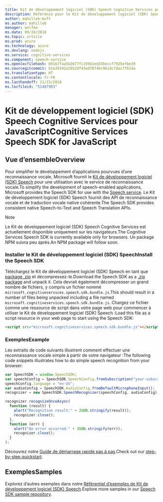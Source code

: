 ```yaml
---
title: Kit de développement logiciel (SDK) Speech Cognitive Services pour JavaScript
description: Référence pour le Kit de développement logiciel (SDK) Speech Cognitive Services pour JavaScript
author: mahilleb-msft
ms.author: mahilleb
manager: wolfma
ms.date: 09/24/2018
ms.topic: article
ms.prod: azure
ms.technology: azure
ms.devlang: nodejs
ms.service: cognitive-services
ms.component: speech-service
ms.openlocfilehash: 69167faa5b2677fc15561ed33beccf7925efbe39
ms.sourcegitcommit: b1e29342a19524f43ed70f4bc961dcfdacffb14a
ms.translationtype: HT
ms.contentlocale: fr-FR
ms.lasthandoff: 11/15/2018
ms.locfileid: "51487903"
---
```

# <a name="cognitive-services-speech-sdk-for-javascript"></a><span data-ttu-id="32589-103">Kit de développement logiciel (SDK) Speech Cognitive Services pour JavaScript</span><span class="sxs-lookup"><span data-stu-id="32589-103">Cognitive Services Speech SDK for JavaScript</span></span>

## <a name="overview"></a><span data-ttu-id="32589-104">Vue d’ensemble</span><span class="sxs-lookup"><span data-stu-id="32589-104">Overview</span></span>

<span data-ttu-id="32589-105">Pour simplifier le développement d’applications pourvues d’une reconnaissance vocale, Microsoft fournit le [Kit de développement logiciel (SDK) Speech](https://aka.ms/csspeech) pour une utilisation avec le service de reconnaissance vocale.</span><span class="sxs-lookup"><span data-stu-id="32589-105">To simplify the development of speech-enabled applications, Microsoft provides the Speech SDK for use with the [Speech service](https://aka.ms/csspeech).</span></span>
<span data-ttu-id="32589-106">Le Kit de développement logiciel (SDK) Speech fournit des API de reconnaissance vocale et de traduction vocale native cohérente.</span><span class="sxs-lookup"><span data-stu-id="32589-106">The Speech SDK provides consistent native Speech-to-Text and Speech Translation APIs.</span></span>

> [!NOTE]
> <span data-ttu-id="32589-107">Le Kit de développement logiciel (SDK) Speech Cognitive Services est actuellement disponible uniquement sur les navigateurs.</span><span class="sxs-lookup"><span data-stu-id="32589-107">The Cognitive Services Speech SDK is currently available only for browsers.</span></span>
> <span data-ttu-id="32589-108">Un package NPM suivra peu après.</span><span class="sxs-lookup"><span data-stu-id="32589-108">An NPM package will follow soon.</span></span>

### <a name="install-the-speech-sdk"></a><span data-ttu-id="32589-109">Installer le Kit de développement logiciel (SDK) Speech</span><span class="sxs-lookup"><span data-stu-id="32589-109">Install the Speech SDK</span></span>

<span data-ttu-id="32589-110">Téléchargez le Kit de développement logiciel (SDK) Speech en tant que [package .zip](https://aka.ms/csspeech/jsbrowserpackage) et décompressez-le.</span><span class="sxs-lookup"><span data-stu-id="32589-110">Download the Speech SDK as a [.zip package](https://aka.ms/csspeech/jsbrowserpackage) and unpack it.</span></span>
<span data-ttu-id="32589-111">Cela devrait également décompresser un grand nombre de fichiers, y compris un fichier nommé `microsoft.cognitiveservices.speech.sdk.bundle.js`.</span><span class="sxs-lookup"><span data-stu-id="32589-111">This should result in a number of files being unpacked including a file named `microsoft.cognitiveservices.speech.sdk.bundle.js`.</span></span>
<span data-ttu-id="32589-112">Chargez ce fichier comme une ressource de script dans votre page web pour commencer à utiliser le Kit de développement logiciel (SDK) Speech :</span><span class="sxs-lookup"><span data-stu-id="32589-112">Load this file as a script resource in your web page to start using the Speech SDK:</span></span>

```html
<script src="microsoft.cognitiveservices.speech.sdk.bundle.js"></script>
```

### <a name="example"></a><span data-ttu-id="32589-113">Exemples</span><span class="sxs-lookup"><span data-stu-id="32589-113">Example</span></span> 

<span data-ttu-id="32589-114">Les extraits de code suivants illustrent comment effectuer une reconnaissance vocale simple à partir de votre navigateur :</span><span class="sxs-lookup"><span data-stu-id="32589-114">The following code snippets illustrates how to do simple speech recognition from your browser:</span></span>

```javascript 
var SpeechSDK = window.SpeechSDK;
var speechConfig = SpeechSDK.SpeechConfig.fromSubscription("your-subscription-key", "your-service-region");
speechConfig.language = "en-US";
var audioConfig = SpeechSDK.AudioConfig.fromDefaultMicrophoneInput();
recognizer = new SpeechSDK.SpeechRecognizer(speechConfig, audioConfig);

recognizer.recognizeOnceAsync(
  function (result) {
    alert("Recognition result:" + JSON.stringify(result));
    recognizer.close();
  },
  function (err) {
    alert("An error occurred:" + JSON.stringify(err));
    recognizer.close();
  }
);
``` 

<span data-ttu-id="32589-115">Découvrez notre [Guide de démarrage rapide pas à pas](/azure/cognitive-services/speech-service/quickstart-js-browser).</span><span class="sxs-lookup"><span data-stu-id="32589-115">Check out our [step-by-step quickstart](/azure/cognitive-services/speech-service/quickstart-js-browser).</span></span>

## <a name="samples"></a><span data-ttu-id="32589-116">Exemples</span><span class="sxs-lookup"><span data-stu-id="32589-116">Samples</span></span>

<span data-ttu-id="32589-117">Explorez d’autres exemples dans notre [Référentiel d’exemples de Kit de développement logiciel (SDK) Speech](https://aka.ms/csspeech/samples).</span><span class="sxs-lookup"><span data-stu-id="32589-117">Explore more samples in our [Speech SDK sample repository](https://aka.ms/csspeech/samples).</span></span>
